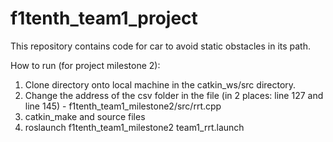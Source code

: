 # f1tenth_team1_project

This repository contains code for car to avoid static obstacles in its path.

How to run (for project milestone 2):
1. Clone directory onto local machine in the catkin_ws/src directory.
2. Change the address of the csv folder in the file (in 2 places: line 127 and line 145) - f1tenth_team1_milestone2/src/rrt.cpp
3. catkin_make and source files
4. roslaunch f1tenth_team1_milestone2 team1_rrt.launch 
